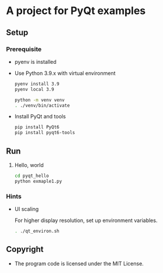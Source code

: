 # A project for PyQt examples

## Setup

### Prerequisite

- pyenv is installed
- Use Python 3.9.x with virtual environment

    ```bash
    pyenv install 3.9
    pyenv local 3.9

    python -m venv venv
    . ./venv/bin/activate
    ```

- Install PyQt and tools

    ```bash
    pip install PyQt6
    pip install pyqt6-tools
    ```

## Run

1. Hello, world

    ```bash
    cd pyqt_hello
    python exmaple1.py
    ```

### Hints

- UI scaling

    For higher display resolution, set up environment variables.

    ```bash
    . ./qt_environ.sh
    ```


## Copyright

- The program code is licensed under the MIT License.
